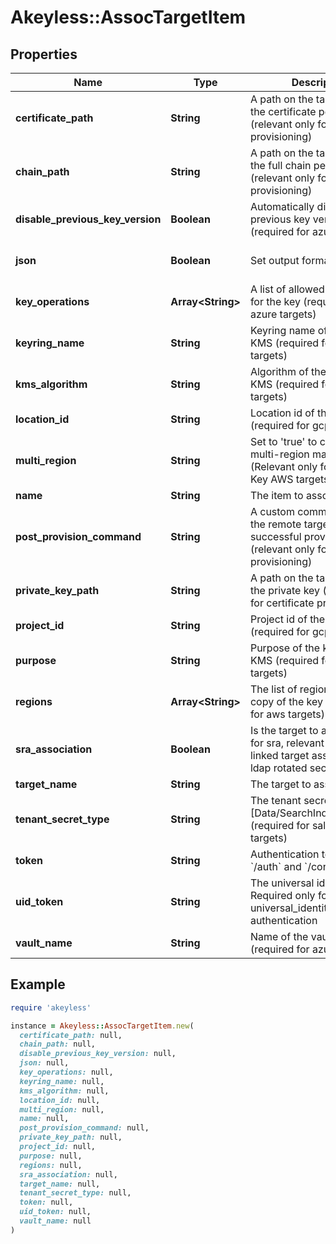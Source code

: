 # Akeyless::AssocTargetItem

## Properties

| Name | Type | Description | Notes |
| ---- | ---- | ----------- | ----- |
| **certificate_path** | **String** | A path on the target to store the certificate pem file (relevant only for certificate provisioning) | [optional] |
| **chain_path** | **String** | A path on the target to store the full chain pem file (relevant only for certificate provisioning) | [optional] |
| **disable_previous_key_version** | **Boolean** | Automatically disable previous key version (required for azure targets) | [optional][default to false] |
| **json** | **Boolean** | Set output format to JSON | [optional][default to false] |
| **key_operations** | **Array&lt;String&gt;** | A list of allowed operations for the key (required for azure targets) | [optional] |
| **keyring_name** | **String** | Keyring name of the GCP KMS (required for gcp targets) | [optional] |
| **kms_algorithm** | **String** | Algorithm of the key in GCP KMS (required for gcp targets) | [optional] |
| **location_id** | **String** | Location id of the GCP KMS (required for gcp targets) | [optional] |
| **multi_region** | **String** | Set to &#39;true&#39; to create a multi-region managed key. (Relevant only for Classic Key AWS targets) | [optional][default to &#39;false&#39;] |
| **name** | **String** | The item to associate |  |
| **post_provision_command** | **String** | A custom command to run on the remote target after successful provisioning (relevant only for certificate provisioning) | [optional] |
| **private_key_path** | **String** | A path on the target to store the private key (relevant only for certificate provisioning) | [optional] |
| **project_id** | **String** | Project id of the GCP KMS (required for gcp targets) | [optional] |
| **purpose** | **String** | Purpose of the key in GCP KMS (required for gcp targets) | [optional] |
| **regions** | **Array&lt;String&gt;** | The list of regions to create a copy of the key in (relevant for aws targets) | [optional] |
| **sra_association** | **Boolean** | Is the target to associate is for sra, relevant only for linked target association for ldap rotated secret | [optional][default to false] |
| **target_name** | **String** | The target to associate |  |
| **tenant_secret_type** | **String** | The tenant secret type [Data/SearchIndex/Analytics] (required for salesforce targets) | [optional] |
| **token** | **String** | Authentication token (see &#x60;/auth&#x60; and &#x60;/configure&#x60;) | [optional] |
| **uid_token** | **String** | The universal identity token, Required only for universal_identity authentication | [optional] |
| **vault_name** | **String** | Name of the vault used (required for azure targets) | [optional] |

## Example

```ruby
require 'akeyless'

instance = Akeyless::AssocTargetItem.new(
  certificate_path: null,
  chain_path: null,
  disable_previous_key_version: null,
  json: null,
  key_operations: null,
  keyring_name: null,
  kms_algorithm: null,
  location_id: null,
  multi_region: null,
  name: null,
  post_provision_command: null,
  private_key_path: null,
  project_id: null,
  purpose: null,
  regions: null,
  sra_association: null,
  target_name: null,
  tenant_secret_type: null,
  token: null,
  uid_token: null,
  vault_name: null
)
```

